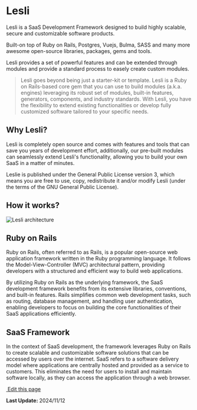 # Lesli
Lesli is a SaaS Development Framework designed to build highly scalable, secure and customizable software products.

Built-on top of Ruby on Rails, Postgres, Vuejs, Bulma, SASS and many more awesome open-source libraries, packages, gems and tools.

Lesli provides a set of powerful features and can be extended through modules and provide a standard process to easely create custom modules.

> Lesli goes beyond being just a starter-kit or template. Lesli is a Ruby on Rails-based core gem that you can use to build modules (a.k.a. engines) leveraging its robust set of modules, built-in features, generators, components, and industry standards. With Lesli, you have the flexibility to extend existing functionalities or develop fully customized software tailored to your specific needs.

## Why Lesli? 
Lesli is completely open source and comes with features and tools that can save you years of development effort, additionally, our pre-built modules can seamlessly extend Lesli's functionality, allowing you to build your own SaaS in a matter of minutes.

Leslie is published under the General Public License version 3, which means you are free to use, copy, redistribute it and/or modify Lesli (under the terms of the GNU General Public License).

## How it works?
<img alt="Lesli architecture" src="/images/engines/lesli/lesli.excalidraw.svg" />


## Ruby on Rails 
Ruby on Rails, often referred to as Rails, is a popular open-source web application framework written in the Ruby programming language. It follows the Model-View-Controller (MVC) architectural pattern, providing developers with a structured and efficient way to build web applications.

By utilizing Ruby on Rails as the underlying framework, the SaaS development framework benefits from its extensive libraries, conventions, and built-in features. Rails simplifies common web development tasks, such as routing, database management, and handling user authentication, enabling developers to focus on building the core functionalities of their SaaS applications efficiently.

## SaaS Framework
In the context of SaaS development, the framework leverages Ruby on Rails to create scalable and customizable software solutions that can be accessed by users over the internet. SaaS refers to a software delivery model where applications are centrally hosted and provided as a service to customers. This eliminates the need for users to install and maintain software locally, as they can access the application through a web browser.

<section class="lesli-markdown-info">
    <p><a target="blank" href="https://github.com/LesliTech/Lesli/tree/master/docs/about/lesli.md"><i class="ri-external-link-fill"></i>&nbsp;Edit this page</a><p/>
    <p><b>Last Update: </b>2024/11/12</p>
</section>

<!-- This code was automatically generated -->
<!-- to update this docs please run rake docs:build -->

